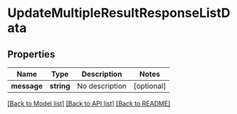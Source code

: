 # UpdateMultipleResultResponseListData

## Properties
Name | Type | Description | Notes
------------ | ------------- | ------------- | -------------
**message** | **string** | No description | [optional] 

[[Back to Model list]](../README.md#documentation-for-models) [[Back to API list]](../README.md#documentation-for-api-endpoints) [[Back to README]](../README.md)


